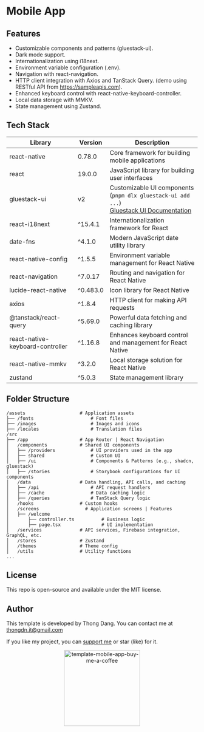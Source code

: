 # Mobile App

## Features

- Customizable components and patterns (gluestack-ui).
- Dark mode support.
- Internationalization using i18next.
- Environment variable configuration (.env).
- Navigation with react-navigation.
- HTTP client integration with Axios and TanStack Query. (demo using RESTful API from https://sampleapis.com).
- Enhanced keyboard control with react-native-keyboard-controller.
- Local data storage with MMKV.
- State management using Zustand.

## Tech Stack

| Library                          | Version  | Description                                                                                                                                            |
| -------------------------------- | -------- | ------------------------------------------------------------------------------------------------------------------------------------------------------ |
| react-native                     | 0.78.0   | Core framework for building mobile applications                                                                                                        |
| react                            | 19.0.0   | JavaScript library for building user interfaces                                                                                                        |
| gluestack-ui                     | v2       | Customizable UI components (`pnpm dlx gluestack-ui add ...`) <br> [Gluestack UI Documentation](https://gluestack.io/ui/docs/components/all-components) |
| react-i18next                    | ^15.4.1  | Internationalization framework for React                                                                                                               |
| date-fns                         | ^4.1.0   | Modern JavaScript date utility library                                                                                                                 |
| react-native-config              | ^1.5.5   | Environment variable management for React Native                                                                                                       |
| react-navigation                 | ^7.0.17  | Routing and navigation for React Native                                                                                                                |
| lucide-react-native              | ^0.483.0 | Icon library for React Native                                                                                                                          |
| axios                            | ^1.8.4   | HTTP client for making API requests                                                                                                                    |
| @tanstack/react-query            | ^5.69.0  | Powerful data fetching and caching library                                                                                                             |
| react-native-keyboard-controller | ^1.16.8  | Enhances keyboard control and management for React Native                                                                                              |
| react-native-mmkv                | ^3.2.0   | Local storage solution for React Native                                                                                                                |
| zustand                          | ^5.0.3   | State management library                                                                                                                               |

## Folder Structure

```
/assets                    # Application assets
├── /fonts                     # Font files
├── /images                    # Images and icons
├── /locales                   # Translation files
/src
├── /app                   # App Router | React Navigation
│   /components            # Shared UI components
│   ├── /providers             # UI providers used in the app
│   ├── shared                 # Custom UI
│   ├── /ui                    # Components & Patterns (e.g., shadcn, gluestack)
│   ├── /stories               # Storybook configurations for UI components
│   /data                  # Data handling, API calls, and caching
│   ├── /api                   # API request handlers
│   ├── /cache                 # Data caching logic
│   ├── /queries               # TanStack Query logic
│   /hooks                 # Custom hooks
│   /screens                 # Application screens | Features
│   ├── /welcome
│       ├── controller.ts          # Business logic
│       ├── page.tsx               # UI implementation
│   /services              # API services, Firebase integration, GraphQL, etc.
│   /stores                # Zustand
│   /themes                # Theme config
│   /utils                 # Utility functions
...
```

## License

This repo is open-source and available under the MIT license.

## Author

This template is developed by Thong Dang. You can contact me at thongdn.it@gmail.com

If you like my project, you can [support me][buy_me_a_coffee_url] or star (like) for it.

<p align="center">
<img src="https://media.giphy.com/media/hXMGQqJFlIQMOjpsKC/giphy.gif" alt="template-mobile-app-buy-me-a-coffee" style="aspect-ratio:385/405;" width="200" /></p>

[//]: # 'reference links'
[buy_me_a_coffee_image_url]: https://media.giphy.com/media/hXMGQqJFlIQMOjpsKC/giphy.gif
[buy_me_a_coffee_url]: https://www.buymeacoffee.com/thongdn.it
